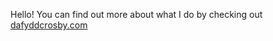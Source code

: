 Hello! You can find out more about what I do by checking out [dafyddcrosby.com](https://dafyddcrosby.com/)

